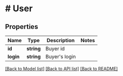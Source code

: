 # # User

## Properties

Name | Type | Description | Notes
------------ | ------------- | ------------- | -------------
**id** | **string** | Buyer id |
**login** | **string** | Buyer&#39;s login |

[[Back to Model list]](../../README.md#models) [[Back to API list]](../../README.md#endpoints) [[Back to README]](../../README.md)
